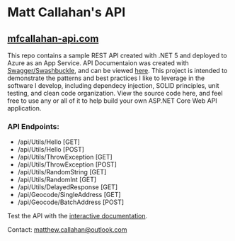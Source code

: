 # Matt Callahan's API

## [mfcallahan-api.com](http://mfcallahan-api.com)

This repo contains a sample REST API created with .NET 5 and deployed to Azure as an App Service. API Documentaion was created with [Swagger/Swashbuckle](https://github.com/domaindrivendev/Swashbuckle.AspNetCore), and can be viewed [here](https://mfcallahan-homepage-dev.azurewebsites.net/index.html). This project is intended to demonstrate the patterns and best practices I like to leverage in the software I develop, including dependecy injection, SOLID principles, unit testing, and clean code organization. View the source code here, and feel free to use any or all of it to help build your own ASP.NET Core Web API application.

### API Endpoints:

- /api/Utils/Hello [GET]
- /api/Utils/Hello [POST]
- /api/Utils/ThrowException [GET]
- /api/Utils/ThrowException [POST]
- /api/Utils/RandomString [GET]
- /api/Utils/RandomInt [GET]
- /api/Utils/DelayedResponse [GET]
- /api/Geocode/SingleAddress [GET]
- /api/Geocode/BatchAddress [POST]

Test the API with the [interactive documentation](https://mfcallahan-homepage-dev.azurewebsites.net/index.html).

Contact: matthew.callahan@outlook.com
